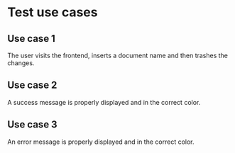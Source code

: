 # Test use cases

## Use case 1

The user visits the frontend, inserts a document name and then trashes the changes.

## Use case 2

A success message is properly displayed and in the correct color.

## Use case 3

An error message is properly displayed and in the correct color.
